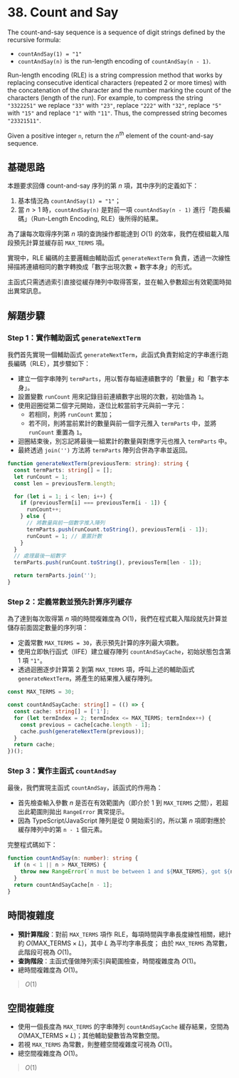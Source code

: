 # 38. Count and Say

The count-and-say sequence is a sequence of digit strings defined by the recursive formula:

- `countAndSay(1) = "1"`
- `countAndSay(n)` is the run-length encoding of `countAndSay(n - 1)`.

Run-length encoding (RLE) is a string compression method that works 
by replacing consecutive identical characters (repeated 2 or more times) 
with the concatenation of the character and 
the number marking the count of the characters (length of the run). 
For example, to compress the string `"3322251"` we replace `"33"` with `"23"`, 
replace `"222"` with `"32"`, replace `"5"` with `"15"` and replace `"1"` with `"11"`. 
Thus, the compressed string becomes `"23321511"`.

Given a positive integer `n`, return the $n^{th}$ element of the count-and-say sequence.

## 基礎思路

本題要求回傳 count-and-say 序列的第 $n$ 項，其中序列的定義如下：

1. 基本情況為 `countAndSay(1) = "1"`；
2. 當 $n > 1$ 時，`countAndSay(n)` 是對前一項 `countAndSay(n - 1)` 進行「跑長編碼」（Run-Length Encoding, RLE）後所得的結果。

為了讓每次取得序列第 $n$ 項的查詢操作都能達到 $O(1)$ 的效率，我們在模組載入階段預先計算並緩存前 `MAX_TERMS` 項。

實現中，RLE 編碼的主要邏輯由輔助函式 `generateNextTerm` 負責，透過一次線性掃描將連續相同的數字轉換成「數字出現次數 + 數字本身」的形式。

主函式只需透過索引直接從緩存陣列中取得答案，並在輸入參數超出有效範圍時拋出異常訊息。

## 解題步驟

### Step 1：實作輔助函式 `generateNextTerm`

我們首先實現一個輔助函式 `generateNextTerm`，此函式負責對給定的字串進行跑長編碼（RLE），其步驟如下：

- 建立一個字串陣列 `termParts`，用以暫存每組連續數字的「數量」和「數字本身」。
- 設置變數 `runCount` 用來記錄目前連續數字出現的次數，初始值為 `1`。
- 使用迴圈從第二個字元開始，逐位比較當前字元與前一字元：
    - 若相同，則將 `runCount` 累加；
    - 若不同，則將當前累計的數量與前一個字元推入 `termParts` 中，並將 `runCount` 重置為 `1`。
- 迴圈結束後，別忘記將最後一組累計的數量與對應字元也推入 `termParts` 中。
- 最終透過 `join('')` 方法將 `termParts` 陣列合併為字串並返回。

```typescript
function generateNextTerm(previousTerm: string): string {
  const termParts: string[] = [];
  let runCount = 1;
  const len = previousTerm.length;

  for (let i = 1; i < len; i++) {
    if (previousTerm[i] === previousTerm[i - 1]) {
      runCount++;
    } else {
      // 將數量與前一個數字推入陣列
      termParts.push(runCount.toString(), previousTerm[i - 1]);
      runCount = 1; // 重置計數
    }
  }
  // 處理最後一組數字
  termParts.push(runCount.toString(), previousTerm[len - 1]);

  return termParts.join('');
}
```

### Step 2：定義常數並預先計算序列緩存

為了達到每次取得第 $n$ 項的時間複雜度為 $O(1)$，我們在程式載入階段就先計算並儲存前面固定數量的序列項：

- 定義常數 `MAX_TERMS = 30`，表示預先計算的序列最大項數。
- 使用立即執行函式（IIFE）建立緩存陣列 `countAndSayCache`，初始狀態包含第 1 項 `"1"`。
- 透過迴圈逐步計算第 2 到第 `MAX_TERMS` 項，呼叫上述的輔助函式 `generateNextTerm`，將產生的結果推入緩存陣列。

```typescript
const MAX_TERMS = 30;

const countAndSayCache: string[] = (() => {
  const cache: string[] = ['1'];
  for (let termIndex = 2; termIndex <= MAX_TERMS; termIndex++) {
    const previous = cache[cache.length - 1];
    cache.push(generateNextTerm(previous));
  }
  return cache;
})();
```

### Step 3：實作主函式 `countAndSay`

最後，我們實現主函式 `countAndSay`，該函式的作用為：

- 首先檢查輸入參數 $n$ 是否在有效範圍內（即介於 1 到 `MAX_TERMS` 之間），若超出此範圍則拋出 `RangeError` 異常提示。
- 因為 TypeScript/JavaScript 陣列是從 0 開始索引的，所以第 $n$ 項即對應於緩存陣列中的第 `n - 1` 個元素。

完整程式碼如下：

```typescript
function countAndSay(n: number): string {
  if (n < 1 || n > MAX_TERMS) {
    throw new RangeError(`n must be between 1 and ${MAX_TERMS}, got ${n}`);
  }
  return countAndSayCache[n - 1];
}
```

## 時間複雜度

- **預計算階段**：對前 `MAX_TERMS` 項作 RLE，每項時間與字串長度線性相關，總計約 $O(\text{MAX_TERMS} \times L)$，其中 $L$ 為平均字串長度；
由於 `MAX_TERMS` 為常數，此階段可視為 $O(1)$。
- **查詢階段**：主函式僅做陣列索引與範圍檢查，時間複雜度為 $O(1)$。
- 總時間複雜度為 $O(1)$。

> $O(1)$

## 空間複雜度

- 使用一個長度為 `MAX_TERMS` 的字串陣列 `countAndSayCache` 緩存結果，空間為 $O(\text{MAX_TERMS} \times L)$；其他輔助變數皆為常數空間。
- 若視 `MAX_TERMS` 為常數，則整體空間複雜度可視為 $O(1)$。
- 總空間複雜度為 $O(1)$。

> $O(1)$
